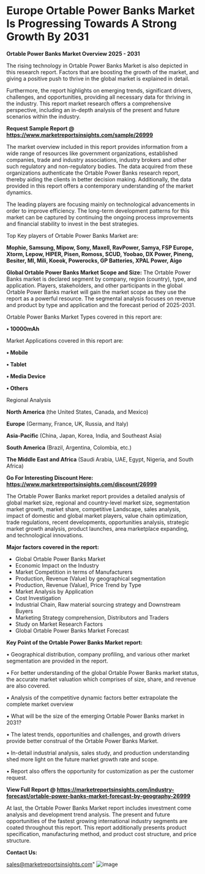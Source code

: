  # Europe Ortable Power Banks Market Is Progressing Towards A Strong Growth By 2031

<Strong> Ortable Power Banks Market Overview 2025 - 2031</strong>

The rising technology in Ortable Power Banks Market is also depicted in this research report. Factors that are boosting the growth of the market, and giving a positive push to thrive in the global market is explained in detail.

Furthermore, the report highlights on emerging trends, significant drivers, challenges, and opportunities, providing all necessary data for thriving in the industry. This report market research offers a comprehensive perspective, including an in-depth analysis of the present and future scenarios within the industry.

<strong>Request Sample Report @ <a href=https://www.marketreportsinsights.com/sample/26999>https://www.marketreportsinsights.com/sample/26999</a></strong>

The market overview included in this report provides information from a wide range of resources like government organizations, established companies, trade and industry associations, industry brokers and other such regulatory and non-regulatory bodies. The data acquired from these organizations authenticate the Ortable Power Banks research report, thereby aiding the clients in better decision making. Additionally, the data provided in this report offers a contemporary understanding of the market dynamics.

The leading players are focusing mainly on technological advancements in order to improve efficiency. The long-term development patterns for this market can be captured by continuing the ongoing process improvements and financial stability to invest in the best strategies.

Top Key players of Ortable Power Banks Market are:

<strong>Mophie, Samsung, Mipow, Sony, Maxell, RavPower, Samya, FSP Europe, Xtorm, Lepow, HIPER, Pisen, Romoss, SCUD, Yoobao, DX Power, Pineng, Besiter, MI, Mili, Koeok, Powerocks, GP Batteries, XPAL Power, Aigo</strong>

<strong><b>Global Ortable Power Banks Market Scope and Size:</b></strong>
The Ortable Power Banks market is declared segment by company, region (country), type, and application. Players, stakeholders, and other participants in the global Ortable Power Banks market will gain the market scope as they use the report as a powerful resource. The segmental analysis focuses on revenue and product by type and application and the forecast period of 2025-2031.

Ortable Power Banks Market Types covered in this report are:

<strong>• 10000mAh</strong>

Market Applications covered in this report are:

<strong>• Mobile

• Tablet

• Media Device

• Others</strong> 

Regional Analysis

<strong>North America</strong> (the United States, Canada, and Mexico)

<strong>Europe</strong> (Germany, France, UK, Russia, and Italy)

<strong>Asia-Pacific</strong> (China, Japan, Korea, India, and Southeast Asia)

<strong>South America</strong> (Brazil, Argentina, Colombia, etc.)

<strong>The Middle East and Africa</strong> (Saudi Arabia, UAE, Egypt, Nigeria, and South Africa)

<strong>Go For Interesting Discount Here: <a href=https://www.marketreportsinsights.com/discount/26999>https://www.marketreportsinsights.com/discount/26999</a></strong>

The Ortable Power Banks market report provides a detailed analysis of global market size, regional and country-level market size, segmentation market growth, market share, competitive Landscape, sales analysis, impact of domestic and global market players, value chain optimization, trade regulations, recent developments, opportunities analysis, strategic market growth analysis, product launches, area marketplace expanding, and technological innovations.

<strong><b>Major factors covered in the report:</b></strong>
<ul>
  <li>Global Ortable Power Banks Market </li>
  <li>Economic Impact on the Industry</li>
  <li>Market Competition in terms of Manufacturers</li>
  <li>Production, Revenue (Value) by geographical segmentation</li>
  <li>Production, Revenue (Value), Price Trend by Type</li>
  <li>Market Analysis by Application</li>
  <li>Cost Investigation</li>
  <li>Industrial Chain, Raw material sourcing strategy and Downstream Buyers</li>
  <li>Marketing Strategy comprehension, Distributors and Traders</li>
  <li>Study on Market Research Factors</li>
  <li>Global Ortable Power Banks Market Forecast</li>
</ul>

<strong><b>Key Point of the Ortable Power Banks Market report:</b></strong>

• Geographical distribution, company profiling, and various other market segmentation are provided in the report.

• For better understanding of the global Ortable Power Banks market status, the accurate market valuation which comprises of size, share, and revenue are also covered.

• Analysis of the competitive dynamic factors better extrapolate the complete market overview

• What will be the size of the emerging Ortable Power Banks market in 2031?

• The latest trends, opportunities and challenges, and growth drivers provide better construal of the Ortable Power Banks Market.

• In-detail industrial analysis, sales study, and production understanding shed more light on the future market growth rate and scope.

• Report also offers the opportunity for customization as per the customer request.

<strong><b>View Full Report @ <a href=https://marketreportsinsights.com/industry-forecast/ortable-power-banks-market-forecast-by-geography-26999>https://marketreportsinsights.com/industry-forecast/ortable-power-banks-market-forecast-by-geography-26999</a></b></strong>


At last, the Ortable Power Banks Market report includes investment come analysis and development trend analysis. The present and future opportunities of the fastest growing international industry segments are coated throughout this report. This report additionally presents product specification, manufacturing method, and product cost structure, and price structure.

<strong>Contact Us:</strong>

sales@marketreportsinsights.com"
![image](https://github.com/user-attachments/assets/d3b2823f-754d-454a-9ee8-0f772a7ffd2e)
